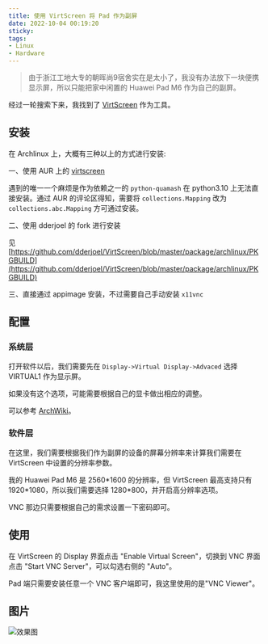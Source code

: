 ```yaml
---
title: 使用 VirtScreen 将 Pad 作为副屏
date: 2022-10-04 00:19:20
sticky:
tags:
- Linux
- Hardware
---
```


> 由于浙江工地大专的朝晖尚9宿舍实在是太小了，我没有办法放下一块便携显示屏，所以只能把家中闲置的 Huawei Pad M6 作为自己的副屏。

经过一轮搜索下来，我找到了 [VirtScreen](https://github.com/kbumsik/VirtScreen) 作为工具。

## 安装

在 Archlinux 上，大概有三种以上的方式进行安装: 

一、使用 AUR 上的 [virtscreen](https://aur.archlinux.org/package/virtscreen/)

遇到的唯一一个麻烦是作为依赖之一的 `python-quamash` 在 python3.10 上无法直接安装。通过 AUR 的评论区得知，需要将 `collections.Mapping` 改为 `collections.abc.Mapping` 方可通过安装。

二、使用 dderjoel 的 fork 进行安装

见 [https://github.com/dderjoel/VirtScreen/blob/master/package/archlinux/PKGBUILD](https://github.com/dderjoel/VirtScreen/blob/master/package/archlinux/PKGBUILD)

三、直接通过 appimage 安装，不过需要自己手动安装 `x11vnc`

## 配置

### 系统层

打开软件以后，我们需要先在 `Display->Virtual Display->Advaced` 选择 VIRTUAL1 作为显示屏。

如果没有这个选项，可能需要根据自己的显卡做出相应的调整。

可以参考 [ArchWiki](https://wiki.archlinux.org/title/Extreme_Multihead#Using_a_virtual_output)。

### 软件层

在这里，我们需要根据我们作为副屏的设备的屏幕分辨率来计算我们需要在 VirtScreen 中设置的分辨率参数。

我的 Huawei Pad M6 是 2560\*1600 的分辨率，但 VirtScreen 最高支持只有 1920\*1080，所以我们需要选择 1280\*800，并开启高分辨率选项。

VNC 那边只需要根据自己的需求设置一下密码即可。

## 使用

在 VirtScreen 的 Display 界面点击 "Enable Virtual Screen"，切换到 VNC 界面点击 "Start VNC Server"，可以勾选右侧的 "Auto"。

Pad 端只需要安装任意一个 VNC 客户端即可，我这里使用的是"VNC Viewer"。

## 图片

![效果图](https://static.031130.xyz/uploads/2024/08/12/633b1bd1ba8f4.webp)
